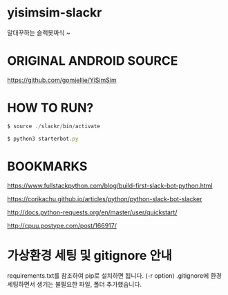 # yisimsim-slackr
말대꾸하는 슬랙봇짜식 ~

# ORIGINAL ANDROID SOURCE

https://github.com/gomjellie/YiSimSim

# HOW TO RUN?
```js
$ source ./slackr/bin/activate

$ python3 starterbot.py
```
# BOOKMARKS

https://www.fullstackpython.com/blog/build-first-slack-bot-python.html

https://corikachu.github.io/articles/python/python-slack-bot-slacker

http://docs.python-requests.org/en/master/user/quickstart/

http://cpuu.postype.com/post/166917/


# 가상환경 세팅 및 gitignore 안내
requirements.txt를 참조하여 pip로 설치하면 됩니다. (-r option)
.gitignore에 환경세팅하면서 생기는 불필요한 파일, 폴더 추가했습니다.
